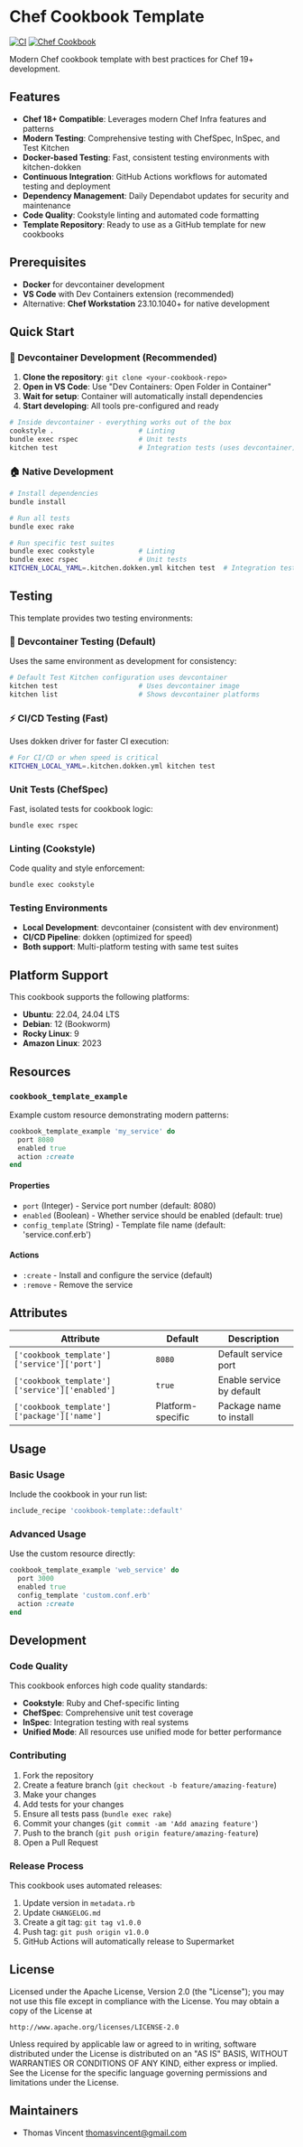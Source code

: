 # Chef Cookbook Template

[![CI](https://github.com/thomasvincent/chef-cookbook-template/workflows/CI/badge.svg)](https://github.com/thomasvincent/chef-cookbook-template/actions)
[![Chef Cookbook](https://img.shields.io/cookbook/v/cookbook-template.svg)](https://supermarket.chef.io/cookbooks/cookbook-template)

Modern Chef cookbook template with best practices for Chef 19+ development.

## Features

- **Chef 18+ Compatible**: Leverages modern Chef Infra features and patterns
- **Modern Testing**: Comprehensive testing with ChefSpec, InSpec, and Test Kitchen
- **Docker-based Testing**: Fast, consistent testing environments with kitchen-dokken
- **Continuous Integration**: GitHub Actions workflows for automated testing and deployment
- **Dependency Management**: Daily Dependabot updates for security and maintenance
- **Code Quality**: Cookstyle linting and automated code formatting
- **Template Repository**: Ready to use as a GitHub template for new cookbooks

## Prerequisites

- **Docker** for devcontainer development
- **VS Code** with Dev Containers extension (recommended)
- Alternative: **Chef Workstation** 23.10.1040+ for native development

## Quick Start

### 🐳 Devcontainer Development (Recommended)

1. **Clone the repository**: `git clone <your-cookbook-repo>`
2. **Open in VS Code**: Use "Dev Containers: Open Folder in Container"
3. **Wait for setup**: Container will automatically install dependencies
4. **Start developing**: All tools pre-configured and ready

```bash
# Inside devcontainer - everything works out of the box
cookstyle .                     # Linting
bundle exec rspec               # Unit tests  
kitchen test                    # Integration tests (uses devcontainer)
```

### 🏠 Native Development

```bash
# Install dependencies
bundle install

# Run all tests
bundle exec rake

# Run specific test suites
bundle exec cookstyle           # Linting
bundle exec rspec               # Unit tests
KITCHEN_LOCAL_YAML=.kitchen.dokken.yml kitchen test  # Integration tests
```

## Testing

This template provides two testing environments:

### 🐳 Devcontainer Testing (Default)
Uses the same environment as development for consistency:
```bash
# Default Test Kitchen configuration uses devcontainer
kitchen test                    # Uses devcontainer image
kitchen list                    # Shows devcontainer platforms
```

### ⚡ CI/CD Testing (Fast)
Uses dokken driver for faster CI execution:
```bash
# For CI/CD or when speed is critical
KITCHEN_LOCAL_YAML=.kitchen.dokken.yml kitchen test
```

### Unit Tests (ChefSpec)
Fast, isolated tests for cookbook logic:
```bash
bundle exec rspec
```

### Linting (Cookstyle)
Code quality and style enforcement:
```bash
bundle exec cookstyle
```

### Testing Environments
- **Local Development**: devcontainer (consistent with dev environment)
- **CI/CD Pipeline**: dokken (optimized for speed)
- **Both support**: Multi-platform testing with same test suites

## Platform Support

This cookbook supports the following platforms:

- **Ubuntu**: 22.04, 24.04 LTS
- **Debian**: 12 (Bookworm)
- **Rocky Linux**: 9
- **Amazon Linux**: 2023

## Resources

### `cookbook_template_example`

Example custom resource demonstrating modern patterns:

```ruby
cookbook_template_example 'my_service' do
  port 8080
  enabled true
  action :create
end
```

#### Properties

- `port` (Integer) - Service port number (default: 8080)
- `enabled` (Boolean) - Whether service should be enabled (default: true)
- `config_template` (String) - Template file name (default: 'service.conf.erb')

#### Actions

- `:create` - Install and configure the service (default)
- `:remove` - Remove the service

## Attributes

| Attribute | Default | Description |
|-----------|---------|-------------|
| `['cookbook_template']['service']['port']` | `8080` | Default service port |
| `['cookbook_template']['service']['enabled']` | `true` | Enable service by default |
| `['cookbook_template']['package']['name']` | Platform-specific | Package name to install |

## Usage

### Basic Usage

Include the cookbook in your run list:

```ruby
include_recipe 'cookbook-template::default'
```

### Advanced Usage

Use the custom resource directly:

```ruby
cookbook_template_example 'web_service' do
  port 3000
  enabled true
  config_template 'custom.conf.erb'
  action :create
end
```

## Development

### Code Quality

This cookbook enforces high code quality standards:

- **Cookstyle**: Ruby and Chef-specific linting
- **ChefSpec**: Comprehensive unit test coverage
- **InSpec**: Integration testing with real systems
- **Unified Mode**: All resources use unified mode for better performance

### Contributing

1. Fork the repository
2. Create a feature branch (`git checkout -b feature/amazing-feature`)
3. Make your changes
4. Add tests for your changes
5. Ensure all tests pass (`bundle exec rake`)
6. Commit your changes (`git commit -am 'Add amazing feature'`)
7. Push to the branch (`git push origin feature/amazing-feature`)
8. Open a Pull Request

### Release Process

This cookbook uses automated releases:

1. Update version in `metadata.rb`
2. Update `CHANGELOG.md`
3. Create a git tag: `git tag v1.0.0`
4. Push tag: `git push origin v1.0.0`
5. GitHub Actions will automatically release to Supermarket

## License

Licensed under the Apache License, Version 2.0 (the "License");
you may not use this file except in compliance with the License.
You may obtain a copy of the License at

    http://www.apache.org/licenses/LICENSE-2.0

Unless required by applicable law or agreed to in writing, software
distributed under the License is distributed on an "AS IS" BASIS,
WITHOUT WARRANTIES OR CONDITIONS OF ANY KIND, either express or implied.
See the License for the specific language governing permissions and
limitations under the License.

## Maintainers

- Thomas Vincent <thomasvincent@gmail.com>
